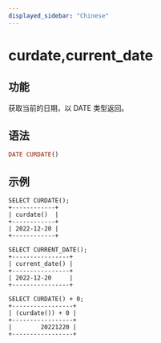 ```yaml
---
displayed_sidebar: "Chinese"
---
```


# curdate,current_date

## 功能

获取当前的日期，以 DATE 类型返回。

## 语法

```Haskell
DATE CURDATE()
```

## 示例

```Plain Text
SELECT CURDATE();
+------------+
| curdate()  |
+------------+
| 2022-12-20 |
+------------+

SELECT CURRENT_DATE();
+----------------+
| current_date() |
+----------------+
| 2022-12-20     |
+----------------+

SELECT CURDATE() + 0;
+-----------------+
| (curdate()) + 0 |
+-----------------+
|        20221220 |
+-----------------+
```